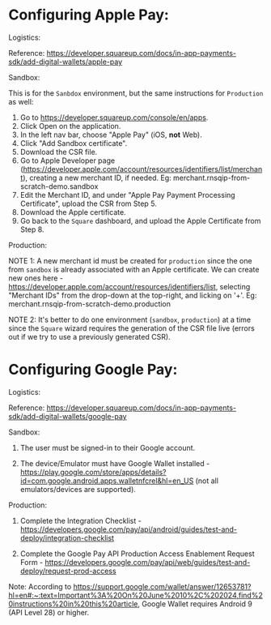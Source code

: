 Configuring Apple Pay:
======================

Logistics:

Reference: https://developer.squareup.com/docs/in-app-payments-sdk/add-digital-wallets/apple-pay

Sandbox:

This is for the `Sanbdox` environment, but the same instructions for `Production` as well:

1. Go to https://developer.squareup.com/console/en/apps.
2. Click Open on the application.
3. In the left nav bar, choose "Apple Pay" (iOS, __not__ Web).
4. Click "Add Sandbox certificate".
5. Download the CSR file.
6. Go to Apple Developer page (https://developer.apple.com/account/resources/identifiers/list/merchant), creating a new merchant ID, if needed. Eg: merchant.rnsqip-from-scratch-demo.sandbox
7. Edit the Merchant ID, and under "Apple Pay Payment Processing Certificate", upload the CSR from Step 5.
8. Download the Apple certificate.
9. Go back to the `Square` dashboard, and upload the Apple Certificate from Step 8.


Production:

NOTE 1: A new merchant id must be created for `production` since the one from `sandbox` is already associated with an Apple certificate. We can create new ones here - https://developer.apple.com/account/resources/identifiers/list, selecting "Merchant IDs" from the drop-down at the top-right,  and licking on '+'. Eg: merchant.rnsqip-from-scratch-demo.production

NOTE 2: It's better to do one environment (`sandbox`, `production`) at a time since the `Square` wizard requires the generation of the CSR file live (errors out if we try to use a previously generated CSR).


Configuring Google Pay:
=======================

Logistics:

Reference: https://developer.squareup.com/docs/in-app-payments-sdk/add-digital-wallets/google-pay

Sandbox:

1. The user must be signed-in to their Google account.

2. The device/Emulator must have Google Wallet installed - https://play.google.com/store/apps/details?id=com.google.android.apps.walletnfcrel&hl=en_US (not all emulators/devices are supported).


Production:

1. Complete the Integration Checklist - https://developers.google.com/pay/api/android/guides/test-and-deploy/integration-checklist

2. Complete the Google Pay API Production Access Enablement Request Form - https://developers.google.com/pay/api/web/guides/test-and-deploy/request-prod-access

Note: According to https://support.google.com/wallet/answer/12653781?hl=en#:~:text=Important%3A%20On%20June%2010%2C%202024,find%20instructions%20in%20this%20article, Google Wallet requires Android 9 (API Level 28) or higher.
